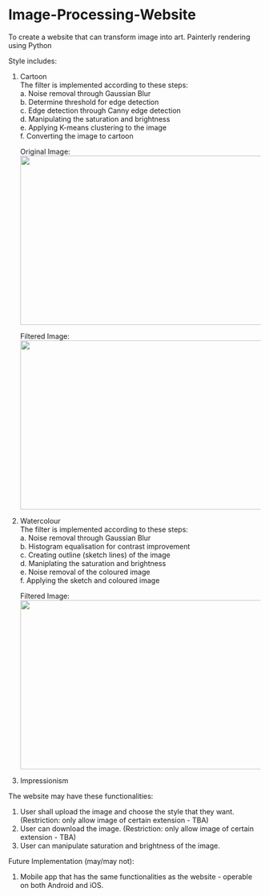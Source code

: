 # Image-Processing-Website
 To create a website that can transform image into art.
 Painterly rendering using Python
 
 Style includes:
 1. Cartoon<br />
    The filter is implemented according to these steps:<br />
    a. Noise removal through Gaussian Blur<br />
    b. Determine threshold for edge detection<br />
    c. Edge detection through Canny edge detection<br />
    d. Manipulating the saturation and brightness<br />
    e. Applying K-means clustering to the image<br />
    f. Converting the image to cartoon<br />
    
    Original Image:<br />
    <img src="https://github.com/YeoYiXin/Image-Processing-App/assets/89788614/9c24d033-754d-4682-b498-cc5a0db09090" width="600" height="338">
 
    Filtered Image: <br />
    <img src="https://github.com/YeoYiXin/Image-Processing-App/assets/89788614/0d7da203-4c49-4f24-9f24-bc97ea70a00a" width="600" height="338">
    
 2. Watercolour<br />
    The filter is implemented according to these steps:<br />
    a. Noise removal through Gaussian Blur<br />
    b. Histogram equalisation for contrast improvement<br />
    c. Creating outline (sketch lines) of the image<br />
    d. Maniplating the saturation and brightness<br />
    e. Noise removal of the coloured image<br />
    f. Applying the sketch and coloured image<br />

    Filtered Image: <br />
    <img src="https://github.com/YeoYiXin/Image-Processing-App/assets/89788614/c2f96f56-2f5d-4519-a49b-88d49081f189" width="600" height="338">

    
 3. Impressionism
    
 The website may have these functionalities:
 1. User shall upload the image and choose the style that they want. (Restriction: only allow image of certain extension - TBA)
 2. User can download the image. (Restriction: only allow image of certain extension - TBA)
 3. User can manipulate saturation and brightness of the image.

 Future Implementation (may/may not):
 1. Mobile app that has the same functionalities as the website - operable on both Android and iOS.


